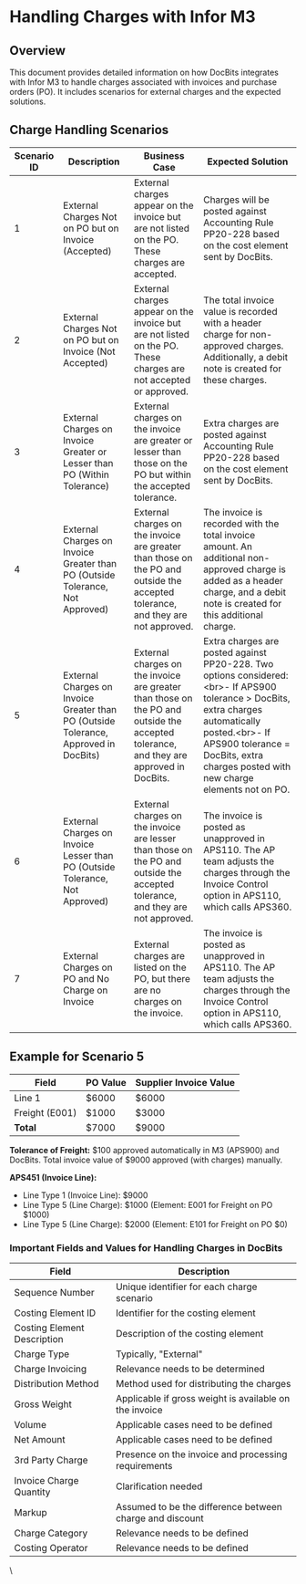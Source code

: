 # Handling Charges with Infor M3

## Overview

This document provides detailed information on how DocBits integrates with Infor M3 to handle charges associated with invoices and purchase orders (PO). It includes scenarios for external charges and the expected solutions.

## Charge Handling Scenarios

| Scenario ID | Description                                                                          | Business Case                                                                                                                          | Expected Solution                                                                                                                                                                                                                         |
| ----------- | ------------------------------------------------------------------------------------ | -------------------------------------------------------------------------------------------------------------------------------------- | ----------------------------------------------------------------------------------------------------------------------------------------------------------------------------------------------------------------------------------------- |
| 1           | External Charges Not on PO but on Invoice (Accepted)                                 | External charges appear on the invoice but are not listed on the PO. These charges are accepted.                                       | Charges will be posted against Accounting Rule PP20-228 based on the cost element sent by DocBits.                                                                                                                                        |
| 2           | External Charges Not on PO but on Invoice (Not Accepted)                             | External charges appear on the invoice but are not listed on the PO. These charges are not accepted or approved.                       | The total invoice value is recorded with a header charge for non-approved charges. Additionally, a debit note is created for these charges.                                                                                               |
| 3           | External Charges on Invoice Greater or Lesser than PO (Within Tolerance)             | External charges on the invoice are greater or lesser than those on the PO but within the accepted tolerance.                          | Extra charges are posted against Accounting Rule PP20-228 based on the cost element sent by DocBits.                                                                                                                                      |
| 4           | External Charges on Invoice Greater than PO (Outside Tolerance, Not Approved)        | External charges on the invoice are greater than those on the PO and outside the accepted tolerance, and they are not approved.        | The invoice is recorded with the total invoice amount. An additional non-approved charge is added as a header charge, and a debit note is created for this additional charge.                                                             |
| 5           | External Charges on Invoice Greater than PO (Outside Tolerance, Approved in DocBits) | External charges on the invoice are greater than those on the PO and outside the accepted tolerance, and they are approved in DocBits. | Extra charges are posted against PP20-228. Two options considered:\<br>- If APS900 tolerance > DocBits, extra charges automatically posted.\<br>- If APS900 tolerance = DocBits, extra charges posted with new charge elements not on PO. |
| 6           | External Charges on Invoice Lesser than PO (Outside Tolerance, Not Approved)         | External charges on the invoice are lesser than those on the PO and outside the accepted tolerance, and they are not approved.         | The invoice is posted as unapproved in APS110. The AP team adjusts the charges through the Invoice Control option in APS110, which calls APS360.                                                                                          |
| 7           | External Charges on PO and No Charge on Invoice                                      | External charges are listed on the PO, but there are no charges on the invoice.                                                        | The invoice is posted as unapproved in APS110. The AP team adjusts the charges through the Invoice Control option in APS110, which calls APS360.                                                                                          |

## Example for Scenario 5

| Field          | PO Value | Supplier Invoice Value |
| -------------- | -------- | ---------------------- |
| Line 1         | $6000    | $6000                  |
| Freight (E001) | $1000    | $3000                  |
| **Total**      | $7000    | $9000                  |

**Tolerance of Freight:** $100 approved automatically in M3 (APS900) and DocBits. Total invoice value of $9000 approved (with charges) manually.

**APS451 (Invoice Line):**

* Line Type 1 (Invoice Line): $9000
* Line Type 5 (Line Charge): $1000 (Element: E001 for Freight on PO $1000)
* Line Type 5 (Line Charge): $2000 (Element: E101 for Freight on PO $0)

### Important Fields and Values for Handling Charges in DocBits

| Field                       | Description                                              |
| --------------------------- | -------------------------------------------------------- |
| Sequence Number             | Unique identifier for each charge scenario               |
| Costing Element ID          | Identifier for the costing element                       |
| Costing Element Description | Description of the costing element                       |
| Charge Type                 | Typically, "External"                                    |
| Charge Invoicing            | Relevance needs to be determined                         |
| Distribution Method         | Method used for distributing the charges                 |
| Gross Weight                | Applicable if gross weight is available on the invoice   |
| Volume                      | Applicable cases need to be defined                      |
| Net Amount                  | Applicable cases need to be defined                      |
| 3rd Party Charge            | Presence on the invoice and processing requirements      |
| Invoice Charge Quantity     | Clarification needed                                     |
| Markup                      | Assumed to be the difference between charge and discount |
| Charge Category             | Relevance needs to be defined                            |
| Costing Operator            | Relevance needs to be defined                            |

\

